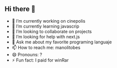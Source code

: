 ## Hi there 👋
- 🔭 I’m currently working on cinepolis
- 🌱 I’m currently learning javascrip
- 👯 I’m looking to collaborate on projects
- 🤔 I’m looking for help with next.js
- 💬 Ask me about my favorite programing languaje
- 📫 How to reach me: manolitobes
- 😄 Pronouns: ?
- ⚡ Fun fact: I paid for winRar

